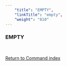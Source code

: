 ```yaml
---
    "title": "EMPTY",
    "linkTitle": "empty",
    "weight": "810"
---
```

<span id="empty"></span>

### EMPTY

 

[Return to Command index](../../)
